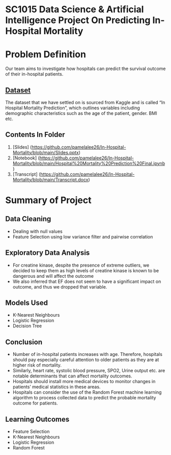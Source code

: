 # SC1015 Data Science & Artificial Intelligence Project On Predicting In-Hospital Mortality

# Problem Definition
Our team aims to investigate how hospitals can predict the survival outcome of their in-hospital patients.  

## [Dataset](https://www.kaggle.com/datasets/saurabhshahane/in-hospital-mortality-prediction)
The dataset that we have settled on is sourced from Kaggle and is called “In Hospital Mortality Prediction”, which outlines variables including demographic characteristics such as the age of the patient, gender. BMI etc. 

## Contents In Folder
1. [Slides] (https://github.com/pamelalee26/In-Hospital-Mortality/blob/main/Slides.pptx)
2. [Notebook] (https://github.com/pamelalee26/In-Hospital-Mortality/blob/main/Hospital%20Mortality%20Prediction%20Final.ipynb)
3. [Transcript] (https://github.com/pamelalee26/In-Hospital-Mortality/blob/main/Transcript.docx)

# Summary of Project
## Data Cleaning 
- Dealing with null values
- Feature Selection using low variance filter and pairwise correlation

## Exploratory Data Analysis
- For creatine kinase, despite the presence of extreme outliers, we decided to keep them as high levels of creatine kinase is known to be dangerous and will affect the outcome
- We also inferred that EF does not seem to have a significant impact on outcome, and thus we dropped that variable.

## Models Used
- K-Nearest Neighbours
- Logistic Regression
- Decision Tree

## Conclusion
- Number of in-hospital patients increases with age. Therefore, hospitals should pay especially careful attention to older patients as they are at higher risk of mortality. 
- Similarly, heart rate, systolic blood pressure, SPO2, Urine output etc. are notable determinants that can affect mortality outcomes.
- Hospitals should install more medical devices to monitor changes in patients’ medical statistics in these areas. 
- Hospitals can consider the use of the Random Forest machine learning algorithm to process collected data to predict the probable mortality outcome for patients. 

## Learning Outcomes
- Feature Selection
- K-Nearest Neighbours
- Logistic Regression
- Random Forest
